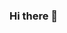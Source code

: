 ### Hi there 👋

<!--
**Teckchun/teckchun** is a ✨ _special_ ✨ repository because its `README.md` (this file) appears on your GitHub profile.

Here are some ideas to get you started:

- 🔭 I’m currently working on ...
- 🌱 I’m currently learning ...
- 👯 I’m looking to collaborate on ...
- 🤔 I’m looking for help with ...
- 💬 Ask me about ...
- 📫 How to reach me: teckchunaing@gmail.com
- 😄 Pronouns: ...
- ⚡ Fun fact: ...
-->
